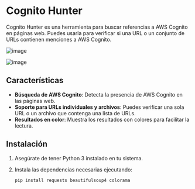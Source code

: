 # Cognito Hunter

Cognito Hunter es una herramienta para buscar referencias a AWS Cognito en páginas web. Puedes usarla para verificar si una URL o un conjunto de URLs contienen menciones a AWS Cognito.

![image](https://github.com/user-attachments/assets/eb36695a-4fb8-469d-aa0f-8bc3cc82bcd5)

![image](https://github.com/user-attachments/assets/66b4abd8-56b7-40a7-bfac-ef5382956117)



## Características

- **Búsqueda de AWS Cognito**: Detecta la presencia de AWS Cognito en las páginas web.
- **Soporte para URLs individuales y archivos**: Puedes verificar una sola URL o un archivo que contenga una lista de URLs.
- **Resultados en color**: Muestra los resultados con colores para facilitar la lectura.

## Instalación

1. Asegúrate de tener Python 3 instalado en tu sistema.
2. Instala las dependencias necesarias ejecutando:

   ```bash
   pip install requests beautifulsoup4 colorama

